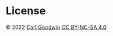 # License

© 2022 [Carl Goodwin](https://github.com/cgoo4/quantumjitter/about) [CC BY-NC-SA 4.0](https://creativecommons.org/licenses/by-nc-sa/4.0/)
